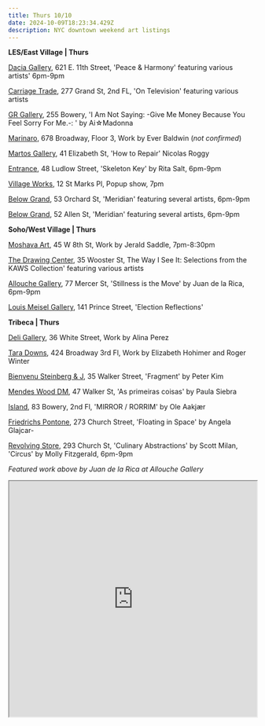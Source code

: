 ```yaml
---
title: Thurs 10/10
date: 2024-10-09T18:23:34.429Z
description: NYC downtown weekend art listings
---
```

**L﻿ES/East Village | Thurs**

[Dacia Gallery](https://www.daciagallery.com/exhibitions/2014-09-dacia-universal-art-project.php), 621 E. 11th Street, 'Peace & Harmony' featuring various artists'  6pm-9pm

[Carriage Trade](https://carriagetrade.org/), 277 Grand St, 2nd FL, 'On Television' featuring various artists

[GR Gallery](https://www.gr-gallery.com/exhibitions/ai%e2%98%86madonna-i-am-not-saying-give-me-money-because-you-feel-sorry-for-me-ai%e2%98%86madonna/), 255 Bowery, 'I Am Not Saying: -Give Me Money Because You Feel Sorry For Me.-: ' by Ai☆Madonna

[Marinaro](https://www.marinaro.biz/), 678 Broadway, Floor 3, Work by Ever Baldwin (*not confirmed*)

[Martos Gallery](https://www.martosgallery.com/exhibitions/108-how-to-repair-nicolas-roggy/overview/), 41 Elizabeth St, 'How to Repair' Nicolas Roggy

[Entrance](https://www.instagram.com/entrance.nyc/), 48 Ludlow Street, 'Skeleton Key' by Rita Salt, 6pm-9pm

[Village Works](https://www.instagram.com/villageworksnyc), 12 St Marks Pl, Popup show, 7pm

[Below Grand](https://www.belowgrandnyc.com/), 53 Orchard St, 'Meridian' featuring several artists, 6pm-9pm

[Below Grand](https://www.belowgrandnyc.com/), 52 Allen St, 'Meridian' featuring several artists, 6pm-9pm

**S﻿oho/West Village | Thurs**

[Moshava Art](https://www.instagram.com/moshava.art), 45 W 8th St, Work by Jerald Saddle, 7pm-8:30pm

[The Drawing Center](https://drawingcenter.org/exhibitions/kaws-collection), 35 Wooster St, The Way I See It: Selections from the KAWS Collection' featuring various artists

[Allouche Gallery](https://allouchegallery.com/), 77 Mercer St, 'Stillness is the Move' by Juan de la Rica, 6pm-9pm

[Louis Meisel Gallery](https://www.meiselgallery.com/exhibitions/), 141 Prince Street, 'Election Reflections' 

**T﻿ribeca | Thurs**

[Deli Gallery](https://deligallery.com/Exhibitions), 36 White Street, Work by Alina Perez

[Tara Downs](https://taradowns.com/exhibitions/elizabeth-hohimer), 424 Broadway 3rd Fl, Work by Elizabeth Hohimer and Roger Winter

[Bienvenu Steinberg & J](https://www.bsandcgallery.com/exhibitions/peter-kim2), 35 Walker Street, 'Fragment' by Peter Kim

[Mendes Wood DM](https://mendeswooddm.com/exhibitions/338-as-primeiras-coisas-paula-siebra/), 47 Walker St, 'As primeiras coisas' by Paula Siebra

[Island](https://is.gallery/exhibition/mirror), 83 Bowery, 2nd Fl, 'MIRROR / RORRIM' by Ole Aakjær

[Friedrichs Pontone](https://www.friedrichspontone.com/exhibitions/36-angela-glajcar-floating-in-space/cover/), 273 Church Street, 'Floating in Space' by Angela Glajcar-

[Revolving Store](https://www.instagram.com/revolvingstore), 293 Church St, 'Culinary Abstractions' by Scott Milan, 'Circus' by Molly Fitzgerald, 6pm-9pm

*F﻿eatured work above by Juan de la Rica at Allouche Gallery*

<iframe src="https://www.google.com/maps/d/u/1/embed?mid=1EbwKzm0uAkVMad0V8sjK8SYMjyAuVtI&ehbc=2E312F" width="100%" height="480"></iframe>